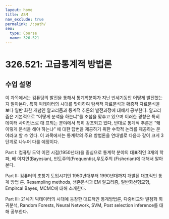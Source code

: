 ```yaml
---
layout: home
title: ASM
nav_exclude: true
permalink: /:path/
seo:
  type: Course
  name: 326.521
---
```


# 326.521: 고급통계적 방법론

## 수업 설명
이 과목에서는 컴퓨팅의 발전을 통해서 통계학분야가 지난 반세기동안 어떻게 발전했는지 알아본다. 특히 빅데이터의 시대를 맞이하여 탐색적 자료분석과 확증적 자료분석을 보다 일반 화한 개념인 알고리즘과 통계적 추론의 발전과정에 대해서 공부한다. 알고리즘은 기본적으로 “어떻게 분석을 하는냐”를 초첨을 맞추고 있으며 이러한 경향은 특히 데이터 사이언스로 대 표되는 분야에서 특히 강조되고 있다, 반대로 통계적 추론은 “왜 이렇게 분석을 해야 하는냐” 에 대한 답변을 제공하기 위한 수학적 논리를 제공하는 분야라고 할 수 있다. 이 과목에서는 통계학의 주요 방법론을 연대별로 다음과 같이 크게 3단계로 나누어 다룰 예정이다.

Part I: 
컴퓨팅 도약 이전 시점(1950년대)을 중심으로 통계학 분야의 대표적인 3개의 학파, 베 이지안(Bayesian), 빈도주의(Frequentist,우도주의 (Fisherian)에 대해서 알아본다.

Part II:
컴퓨터의 초창기 도입시기인 1950년대부터 1990년대까지 개발된 대표적인 통계 방법 론. Resampling methods, 생존분석과 EM 알고리즘, 일반화선형모형, Empircal Bayes, MCMC에 대해 소개한다.

Part III:
21세기 빅데이터의 시대에 등장한 대표적인 통계방법론, 다중비교와 벌점화 회귀분석, Random Forests, Neural Network, SVM, Post selection inference를 대해 공부한다.

